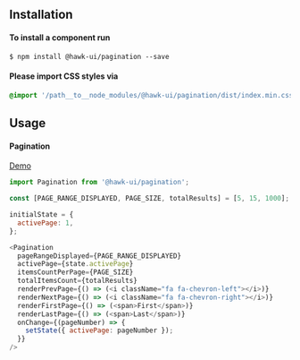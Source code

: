 ## Installation


#### To install a component run
`$ npm install @hawk-ui/pagination --save`


#### Please import CSS styles via
```scss noeditor
@import '/path__to__node_modules/@hawk-ui/pagination/dist/index.min.css
```


## Usage


#### Pagination
[Demo](https://hawk.oncrypt.co/#!/Pagination/1)
```js static
import Pagination from '@hawk-ui/pagination';
```
```js
const [PAGE_RANGE_DISPLAYED, PAGE_SIZE, totalResults] = [5, 15, 1000];

initialState = {
  activePage: 1,
};

<Pagination
  pageRangeDisplayed={PAGE_RANGE_DISPLAYED}
  activePage={state.activePage}
  itemsCountPerPage={PAGE_SIZE}
  totalItemsCount={totalResults}
  renderPrevPage={() => (<i className="fa fa-chevron-left"></i>)}
  renderNextPage={() => (<i className="fa fa-chevron-right"></i>)}
  renderFirstPage={() => (<span>First</span>)}
  renderLastPage={() => (<span>Last</span>)}
  onChange={(pageNumber) => {
    setState({ activePage: pageNumber });
  }}
/>
```